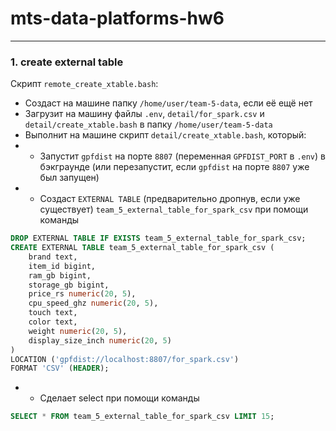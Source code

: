 # mts-data-platforms-hw6

----------------------------------------------------------

### 1. create external table

Скрипт `remote_create_xtable.bash`:
- Создаст на машине папку `/home/user/team-5-data`, если её ещё нет
- Загрузит на машину файлы `.env`, `detail/for_spark.csv` и `detail/create_xtable.bash` в папку `/home/user/team-5-data`
- Выполнит на машине скрипт `detail/create_xtable.bash`, который:
- - Запустит `gpfdist` на порте `8807` (переменная `GPFDIST_PORT` в `.env`) в бэкграунде (или перезапустит, если `gpfdist` на порте `8807` уже был запущен)
- - Создаст `EXTERNAL TABLE` (предварительно дропнув, если уже существует) `team_5_external_table_for_spark_csv` при помощи команды

```sql
DROP EXTERNAL TABLE IF EXISTS team_5_external_table_for_spark_csv;
CREATE EXTERNAL TABLE team_5_external_table_for_spark_csv (
    brand text,
    item_id bigint,
    ram_gb bigint,
    storage_gb bigint,
    price_rs numeric(20, 5),
    cpu_speed_ghz numeric(20, 5),
    touch text,
    color text,
    weight numeric(20, 5),
    display_size_inch numeric(20, 5)
)
LOCATION ('gpfdist://localhost:8807/for_spark.csv')
FORMAT 'CSV' (HEADER);
```

- - Сделает select при помощи команды

```sql
SELECT * FROM team_5_external_table_for_spark_csv LIMIT 15;
```
